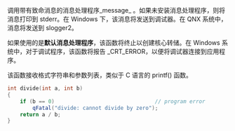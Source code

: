 调用带有致命消息的消息处理程序_message_ 。如果未安装消息处理程序，则将消息打印到 stderr。在 Windows 下，该消息将发送到调试器。在 QNX 系统中，消息将发送到 slogger2。

如果使用的是**默认消息处理程序**，该函数将终止以创建核心转储。在 Windows 系统中，对于调试程序，该函数将报告 _CRT_ERROR，以便将调试器连接到应用程序。

该函数接收格式字符串和参数列表，类似于 C 语言的 printf() 函数。

```cpp
int divide(int a, int b)
{
    if (b == 0)                                // program error
        qFatal("divide: cannot divide by zero");
    return a / b;
}
```
